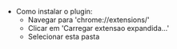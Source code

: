 * Como instalar o plugin:
	- Navegar para 'chrome://extensions/'
	- Clicar em 'Carregar extensao expandida...'
	- Selecionar esta pasta 